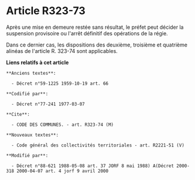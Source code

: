# Article R323-73

Après une mise en demeure restée sans résultat, le préfet peut décider la suspension provisoire ou l'arrêt définitif des
opérations de la régie.

Dans ce dernier cas, les dispositions des deuxième, troisième et quatrième alinéas de l'article R. 323-74 sont applicables.

**Liens relatifs à cet article**

	**Anciens textes**:

	  - Décret n°59-1225 1959-10-19 art. 66

	**Codifié par**:

	  - Décret n°77-241 1977-03-07

	**Cite**:

	  - CODE DES COMMUNES. - art. R323-74 (M)

	**Nouveaux textes**:

	  - Code général des collectivités territoriales - art. R2221-51 (V)

	**Modifié par**:

	  - Décret n°88-621 1988-05-08 art. 37 JORF 8 mai 1988) A(Décret 2000-318 2000-04-07 art. 4 jorf 9 avril 2000
